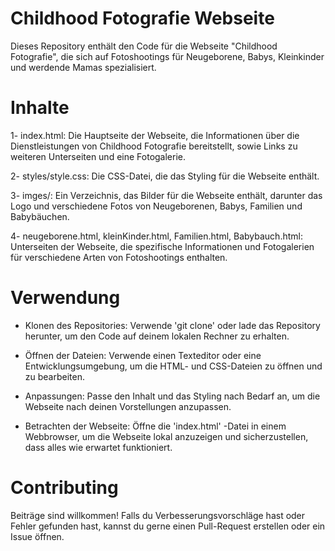 # Childhood Fotografie Webseite

Dieses Repository enthält den Code für die Webseite "Childhood Fotografie", die sich
auf Fotoshootings für Neugeborene, Babys, Kleinkinder und werdende Mamas spezialisiert.

# Inhalte

1- index.html: Die Hauptseite der Webseite, die Informationen über die Dienstleistungen von
Childhood Fotografie bereitstellt, sowie Links zu weiteren Unterseiten und eine Fotogalerie.

2- styles/style.css: Die CSS-Datei, die das Styling für die Webseite enthält.

3- imges/: Ein Verzeichnis, das Bilder für die Webseite enthält, darunter das Logo und verschiedene
Fotos von Neugeborenen, Babys, Familien und Babybäuchen.

4- neugeborene.html, kleinKinder.html, Familien.html, Babybauch.html: Unterseiten der Webseite, die spezifische
Informationen und Fotogalerien für verschiedene
Arten von Fotoshootings enthalten.

# Verwendung

- Klonen des Repositories: Verwende 'git clone' oder lade das Repository herunter,
  um den Code auf deinem lokalen Rechner zu erhalten.

- Öffnen der Dateien: Verwende einen Texteditor oder eine Entwicklungsumgebung,
  um die HTML- und CSS-Dateien zu öffnen und zu bearbeiten.

- Anpassungen: Passe den Inhalt und das Styling nach Bedarf an,
  um die Webseite nach deinen Vorstellungen anzupassen.

- Betrachten der Webseite: Öffne die 'index.html' -Datei in einem Webbrowser,
  um die Webseite lokal anzuzeigen und sicherzustellen,
  dass alles wie erwartet funktioniert.

# Contributing

Beiträge sind willkommen! Falls du Verbesserungsvorschläge hast oder Fehler gefunden hast,
kannst du gerne einen Pull-Request erstellen oder ein Issue öffnen.
